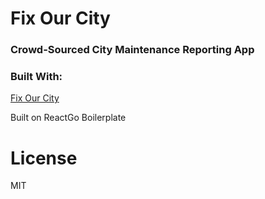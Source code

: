 # Fix Our City
### Crowd-Sourced City Maintenance Reporting App

### Built With:

[Fix Our City](https://cloud.githubusercontent.com/assets/11192126/17914174/c47d1c74-6954-11e6-8a5e-bec33a66a1b4.png)


Built on ReactGo Boilerplate

License
===============
MIT
